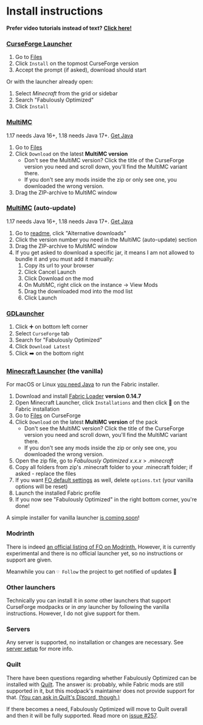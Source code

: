 # Install instructions

**Prefer video tutorials instead of text?** [**Click here!**](https://github.com/Fabulously-Optimized/fabulously-optimized#reviews)

### [CurseForge Launcher](https://download.curseforge.com)

1. Go to [Files](https://www.curseforge.com/minecraft/modpacks/fabulously-optimized/files)
2. Click `Install` on the topmost CurseForge version
3. Accept the prompt (if asked), download should start

Or with the launcher already open:

1. Select _Minecraft_ from the grid or sidebar
2. Search "Fabulously Optimized"
3. Click `Install`

### [MultiMC](https://multimc.org)

1.17 needs Java 16+, 1.18 needs Java 17+. [Get Java](https://www.oracle.com/java/technologies/downloads/)

1. Go to [Files](https://www.curseforge.com/minecraft/modpacks/fabulously-optimized/files)
2. Click `Download` on the latest **MultiMC version**
   * Don't see the MultiMC version? Click the title of the CurseForge version you need and scroll down, you'll find the MultiMC variant there.
   * If you don't see any mods inside the zip or only see one, you downloaded the wrong version.
3. Drag the ZIP-archive to MultiMC window

### [MultiMC](https://multimc.org) (auto-update)

1.17 needs Java 16+, 1.18 needs Java 17+. [Get Java](https://www.oracle.com/java/technologies/downloads/)

1. Go to [readme](https://github.com/Fabulously-Optimized/fabulously-optimized#downloads), click "Alternative downloads"
2. Click the version number you need in the MultiMC (auto-update) section
3. Drag the ZIP-archive to MultiMC window
4. If you get asked to download a specific jar, it means I am not allowed to bundle it and you must add it manually:
   1. Copy its url to your browser
   2. Click Cancel Launch
   3. Click Download on the mod
   4. On MultiMC, right click on the instance -> View Mods
   5. Drag the downloaded mod into the mod list
   6. Click Launch

### [GDLauncher](https://gdevs.io)

1. Click ➕ on bottom left corner
2. Select `CurseForge` tab
3. Search for "Fabulously Optimized"
4. Click `Download Latest`
5. Click ➡️ on the bottom right

### [Minecraft Launcher](https://www.minecraft.net/en-us/download) (the vanilla)

For macOS or Linux [you need Java](https://www.oracle.com/java/technologies/downloads/) to run the Fabric installer.

1. Download and install [Fabric Loader](https://fabricmc.net/use/) **version 0.14.7**
2. Open Minecraft Launcher, click `Installations` and then click 📂 on the Fabric installation
3. Go to [Files](https://www.curseforge.com/minecraft/modpacks/fabulously-optimized/files) on CurseForge
4. Click `Download` on the latest **MultiMC version** of the pack
   * Don't see the MultiMC version? Click the title of the CurseForge version you need and scroll down, you'll find the MultiMC variant there.
   * If you don't see any mods inside the zip or only see one, you downloaded the wrong version.
5. Open the zip file, go to _Fabulously Optimized x.x.x_ > _.minecraft_
6. Copy all folders from zip's .minecraft folder to your .minecraft folder; if asked - replace the files
7. If you want [FO default settings](changed-options.md) as well, delete `options.txt` (your vanilla options will be reset)
8. Launch the installed Fabric profile
9. If you now see "Fabulously Optimized" in the right bottom corner, you're done!

A simple installer for vanilla launcher [is coming soon](https://github.com/Fabulously-Optimized/fabulously-optimized/issues/110)!

### Modrinth

There is indeed [an official listing of FO on Modrinth.](https://modrinth.com/modpack/fabulously-optimized) However, it is currently experimental and there is no official launcher yet, so no instructions or support are given. 

Meanwhile you can `♡ Follow` the project to get notified of updates 🙂
 
### Other launchers

Technically you can install it in _some_ other launchers that support CurseForge modpacks or in _any_ launcher by following the vanilla instructions. However, I do not give support for them.

### Servers

Any server is supported, no installation or changes are necessary. See [server setup](server-setup.md) for more info.

### Quilt

There have been questions regarding whether Fabulously Optimized can be installed with [Quilt](https://quiltmc.org). The answer is: probably, while Fabric mods are still supported in it, but this modpack's maintainer does not provide support for that. [(You can ask in Quilt's Discord, though.)](https://discord.quiltmc.org/)

If there becomes a need, Fabulously Optimized will move to Quilt overall and then it will be fully supported. Read more on [issue #257](https://github.com/Fabulously-Optimized/fabulously-optimized/issues/257).
